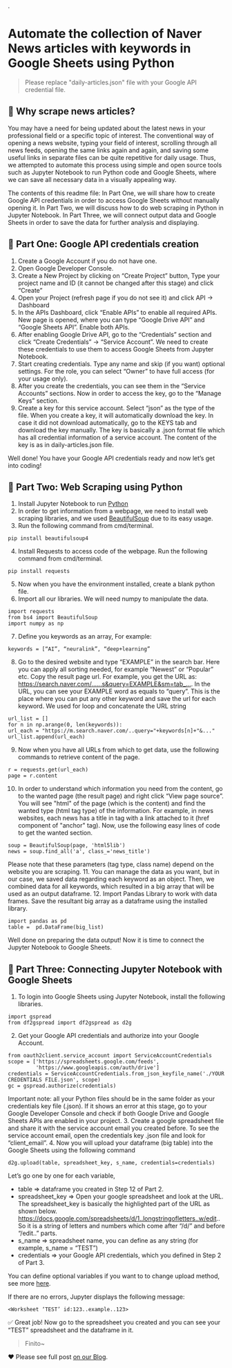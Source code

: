 

.
# Automate the collection of Naver News articles with keywords in Google Sheets using Python

> Please replace "daily-articles.json" file with your Google API credential file.

## :newspaper: Why scrape news articles? 

You may have a need for being updated about the latest news in your professional field or a specific topic of interest. The conventional way of opening a news website, typing your field of interest, scrolling through all news feeds, opening the same links again and again, and saving some useful links in separate files can be quite repetitive for daily usage. Thus, we attempted to automate this process using simple and open source tools such as Jupyter Notebook to run Python code and Google Sheets, where we can save all necessary data in a visually appealing way.

The contents of this readme file:
In Part One, we will share how to create Google API credentials in order to access Google Sheets without manually opening it.
In Part Two, we will discuss how to do web scraping in Python in Jupyter Notebook.
In Part Three, we will connect output data and Google Sheets in order to save the data for further analysis and displaying. 

## :page_facing_up: Part One: Google API credentials creation

1. Create a Google Account if you do not have one.
2. Open Google Developer Console.
3. Create a New Project by clicking on “Create Project” button,
Type your project name and ID (it cannot be changed after this stage) and click “Create”
4. Open your Project (refresh page if you do not see it) and click API -> Dashboard
5. In the APIs Dashboard, click “Enable APIs” to enable all required APIs.
New page is opened, where you can type “Google Drive API” and “Google Sheets API”.
Enable both APIs.
6. After enabling Google Drive API, go to the “Credentials” section and click “Create Credentials” -> “Service Account”. 
We need to create these credentials to use them to access Google Sheets from Jupyter Notebook. 
7. Start creating credentials. Type any name and skip (if you want) optional settings. 
For the role, you can select “Owner” to have full access (for your usage only).
8. After you create the credentials, you can see them in the “Service Accounts” sections. Now in order to access the key, go to the “Manage Keys” section.
9. Create a key for this service account. Select “json” as the type of the file. When you create a key, it will automatically download the key. 
In case it did not download automatically, go to the KEYS tab and download the key manually. The key is basically a .json format file which has all credential information of a service account. The content of the key is as in daily-articles.json file.

Well done! You have your Google API credentials ready and now let’s get into coding!

## :dart: Part Two: Web Scraping using Python
1. Install Jupyter Notebook to run [Python](https://jupyter.org/install) 
2. In order to get information from a webpage, we need to install web scraping libraries, and we used [BeautifulSoup](https://www.crummy.com/software/BeautifulSoup/bs4/doc/)  due to its easy usage. 
3. Run the following command from cmd/terminal.
```
pip install beautifulsoup4
```
4. Install Requests to access <html> code of the webpage. Run the following command from cmd/terminal.
```
pip install requests
```
5. Now when you have the environment installed, create a blank python file.
6. Import all our libraries. We will need numpy to manipulate the data. 
```
import requests
from bs4 import BeautifulSoup
import numpy as np
```
7. Define you keywords as an array, For example:
```
keywords = [“AI”, “neuralink”, “deep+learning”
```
8. Go to the desired website and type “EXAMPLE” in the search bar. Here you can apply all sorting needed, for example “Newest” or “Popular” etc. Copy the result page url. 
For example, you get the URL as: 
https://search.naver.com/…...s&query=EXAMPLE&sm=tab_….
In the URL, you can see your EXAMPLE word as equals to “query”. This is the place where you can put any other keyword and save the url for each keyword. We used for loop and concatenate the URL string
```
url_list = []
for n in np.arange(0, len(keywords)):
url_each = "https://m.search.naver.com/..query="+keywords[n]+"&..."
url_list.append(url_each)
```
9. Now when you have all URLs from which to get data, use the following commands to retrieve content of the page.
```
r = requests.get(url_each)
page = r.content
```
10. In order to understand which information you need from the content, go to the wanted page (the result page) and right click “View page source”. You will see "html" of the page (which is the content) and find the wanted type (html tag type) of the information. For example, in news websites, each news has a title in <a> tag with a link attached to it (href component of "anchor" tag). Now, use the following easy lines of code to get the wanted section.
```
soup = BeautifulSoup(page, 'html5lib')
news = soup.find_all('a', class_='news_title')
```
Please note that these parameters (tag type, class name) depend on the website you are scraping. 
11. You can manage the data as you want, but in our case, we saved data regarding each keyword as an object. Then, we combined data for all keywords, which resulted in a big array that will be used as an output dataframe.
12. Import Pandas Library to work with data frames. Save the resultant big array as a dataframe using the installed library. 
```
import pandas as pd
table =  pd.DataFrame(big_list)
```

Well done on preparing the data output! Now it is time to connect the Jupyter Notebook to Google Sheets.
	
## :dizzy: Part Three: Connecting Jupyter Notebook with Google Sheets
1. To login into Google Sheets using Jupyter Notebook, install the following libraries.
```
import gspread
from df2gspread import df2gspread as d2g
```
2. Get your Google API credentials and authorize into your Google Account.
```
from oauth2client.service_account import ServiceAccountCredentials
scope = ['https://spreadsheets.google.com/feeds',
         'https://www.googleapis.com/auth/drive']
credentials = ServiceAccountCredentials.from_json_keyfile_name('./YOUR CREDENTIALS FILE.json', scope) 
gc = gspread.authorize(credentials)
```
Important note: all your Python files should be in the same folder as your credentials key file (.json). If it shows an error at this stage, go to your Google Developer Console and check if both Google Drive and Google Sheets APIs are enabled in your project.
3. Create a google spreadsheet file and share it with the service account email you created before. To see the service account email, open the credentials key .json file and look for “client_email”.
4. Now you will upload your dataframe (big table) into the Google Sheets using the following command
```
d2g.upload(table, spreadsheet_key, s_name, credentials=credentials)
```
Let’s go one by one for each variable,
- table => dataframe you created in Step 12 of Part 2.
- spreadsheet_key => Open your google spreadsheet and look at the URL.
The spreadsheet_key is basically the highlighted part of the URL as shown below.
https://docs.google.com/spreadsheets/d/1..longstringofletters..w/edit..
So it is a string of letters and numbers which come after “/d/” and before “/edit..” parts.
- s_name => spreadsheet name, you can define as any string (for example, s_name = “TEST”)
- credentials =>  your Google API credentials, which you defined in Step 2 of Part 3.

You can define optional variables if you want to to change upload method, see more [here](https://df2gspread.readthedocs.io/en/latest/examples.html). 

If there are no errors, Jupyter displays the following message: 
```
<Worksheet ‘TEST’ id:123..example..123>
```
:white_check_mark: Great job!
Now go to the spreadsheet you created and you can see your “TEST” spreadsheet and the dataframe in it. 

> Finito~

:heart: Please see full post [on our Blog](https://punchkorea.com/automate-naver-news-keywords-sheets/).




